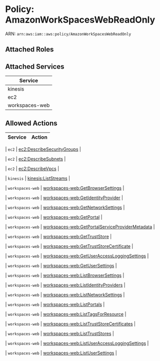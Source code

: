 # Policy: AmazonWorkSpacesWebReadOnly

ARN: `arn:aws:iam::aws:policy/AmazonWorkSpacesWebReadOnly`

## Attached Roles

## Attached Services

| Service |
|---------|
| kinesis |
| ec2 |
| workspaces-web |

## Allowed Actions

| Service | Action |
|:-------:|--------|

| `ec2` | [ec2:DescribeSecurityGroups](../actions.md#ec2:describesecuritygroups) |

| `ec2` | [ec2:DescribeSubnets](../actions.md#ec2:describesubnets) |

| `ec2` | [ec2:DescribeVpcs](../actions.md#ec2:describevpcs) |

| `kinesis` | [kinesis:ListStreams](../actions.md#kinesis:liststreams) |

| `workspaces-web` | [workspaces-web:GetBrowserSettings](../actions.md#workspaces-web:getbrowsersettings) |

| `workspaces-web` | [workspaces-web:GetIdentityProvider](../actions.md#workspaces-web:getidentityprovider) |

| `workspaces-web` | [workspaces-web:GetNetworkSettings](../actions.md#workspaces-web:getnetworksettings) |

| `workspaces-web` | [workspaces-web:GetPortal](../actions.md#workspaces-web:getportal) |

| `workspaces-web` | [workspaces-web:GetPortalServiceProviderMetadata](../actions.md#workspaces-web:getportalserviceprovidermetadata) |

| `workspaces-web` | [workspaces-web:GetTrustStore](../actions.md#workspaces-web:gettruststore) |

| `workspaces-web` | [workspaces-web:GetTrustStoreCertificate](../actions.md#workspaces-web:gettruststorecertificate) |

| `workspaces-web` | [workspaces-web:GetUserAccessLoggingSettings](../actions.md#workspaces-web:getuseraccessloggingsettings) |

| `workspaces-web` | [workspaces-web:GetUserSettings](../actions.md#workspaces-web:getusersettings) |

| `workspaces-web` | [workspaces-web:ListBrowserSettings](../actions.md#workspaces-web:listbrowsersettings) |

| `workspaces-web` | [workspaces-web:ListIdentityProviders](../actions.md#workspaces-web:listidentityproviders) |

| `workspaces-web` | [workspaces-web:ListNetworkSettings](../actions.md#workspaces-web:listnetworksettings) |

| `workspaces-web` | [workspaces-web:ListPortals](../actions.md#workspaces-web:listportals) |

| `workspaces-web` | [workspaces-web:ListTagsForResource](../actions.md#workspaces-web:listtagsforresource) |

| `workspaces-web` | [workspaces-web:ListTrustStoreCertificates](../actions.md#workspaces-web:listtruststorecertificates) |

| `workspaces-web` | [workspaces-web:ListTrustStores](../actions.md#workspaces-web:listtruststores) |

| `workspaces-web` | [workspaces-web:ListUserAccessLoggingSettings](../actions.md#workspaces-web:listuseraccessloggingsettings) |

| `workspaces-web` | [workspaces-web:ListUserSettings](../actions.md#workspaces-web:listusersettings) |
